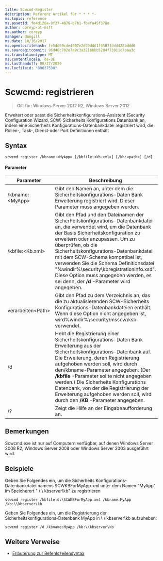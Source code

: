 ```yaml
---
title: Scwcmd-Register
description: Referenz Artikel für * * * *-
ms.topic: reference
ms.assetid: fe4d126a-9f27-4076-b7b1-fbefa45f378a
author: coreyp-at-msft
ms.author: coreyp
manager: dongill
ms.date: 10/16/2017
ms.openlocfilehash: fe54d69cde4607e2d99d4d1f0507fddd428bddd6
ms.sourcegitcommit: 96d46c702e7a9c3a321bbbb5284f73911c7baa3c
ms.translationtype: MT
ms.contentlocale: de-DE
ms.lasthandoff: 08/27/2020
ms.locfileid: "89037508"
---
```

# <a name="scwcmd-register"></a>Scwcmd: registrieren

> Gilt für: Windows Server 2012 R2, Windows Server 2012

Erweitert oder passt die Sicherheitskonfigurations-Assistent (Security Configuration Wizard, SCW) Sicherheits Konfigurations Datenbank an, indem eine Sicherheits Konfigurations-Datenbankdatei registriert wird, die Rollen-, Task-, Dienst-oder Port Definitionen enthält

## <a name="syntax"></a>Syntax

```
scwcmd register /kbname:<MyApp> [/kbfile:<kb.xml>] [/kb:<path>] [/d]
```

#### <a name="parameters"></a>Parameter

|Parameter|Beschreibung|
|---------|-----------|
|/kbname:\<MyApp>|Gibt den Namen an, unter dem die Sicherheitskonfigurations-Daten Bank Erweiterung registriert wird. Dieser Parameter muss angegeben werden.|
|/kbfile:\<Kb.xml>|Gibt den Pfad und den Dateinamen der Sicherheitskonfigurations-Datenbankdatei an, die verwendet wird, um die Datenbank der Basis Sicherheitskonfiguration zu erweitern oder anzupassen. Um zu überprüfen, ob die Sicherheitskonfigurations-Datenbankdatei mit dem SCW-Schema kompatibel ist, verwenden Sie die Schema Definitionsdatei "%windir%\security\kbregistrationinfo.xsd". Diese Option muss angegeben werden, es sei denn, der **/d** -Parameter wird angegeben.|
|verarbeiten\<Path>|Gibt den Pfad zu dem Verzeichnis an, das die zu aktualisierenden SCW-Sicherheits Konfigurations-Datenbankdateien enthält. Wenn diese Option nicht angegeben ist, wird%windir%\security\msscw\ksb verwendet.|
|/d|Hebt die Registrierung einer Sicherheitskonfigurations-Daten Bank Erweiterung aus der Sicherheitskonfigurations-Datenbank auf. Die Erweiterung, deren Registrierung aufgehoben werden soll, wird durch den/kbname-Parameter angegeben. (Der **/kbfile** -Parameter sollte nicht angegeben werden.) Die Sicherheits Konfigurations Datenbank, von der die Registrierung der Erweiterung aufgehoben werden soll, wird durch den **/KB** -Parameter angegeben.|
|/?|Zeigt die Hilfe an der Eingabeaufforderung an.|

## <a name="remarks"></a>Bemerkungen

Scwcmd.exe ist nur auf Computern verfügbar, auf denen Windows Server 2008 R2, Windows Server 2008 oder Windows Server 2003 ausgeführt wird.

## <a name="examples"></a>Beispiele

Geben Sie Folgendes ein, um die Sicherheits Konfigurations-Datenbankdatei namens SCWKBForMyApp.xml unter dem Namen "MyApp" im Speicherort " \\ \\ kbserver\kb" zu registrieren
```
scwcmd register /kbfile:d:\SCWKBForMyApp.xml /kbname:MyApp /kb:\\kbserver\kb
```
Geben Sie Folgendes ein, um die Registrierung der Sicherheitskonfigurations-Datenbank MyApp in \\ \\ kbserver\kb aufzuheben:
```
scwcmd register /d /kbname:MyApp /kb:\\kbserver\kb
```

## <a name="additional-references"></a>Weitere Verweise

- [Erläuterung zur Befehlszeilensyntax](command-line-syntax-key.md)